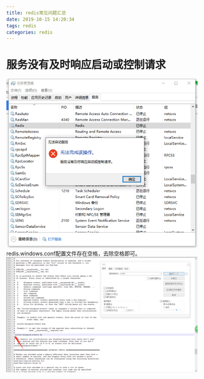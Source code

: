 ```yaml
---
title: redis常见问题汇总
date: 2019-10-15 14:20:34
tags: redis
categories: redis
---
```

# 服务没有及时响应启动或控制请求
![问题1](https://raw.githubusercontent.com/luckybearbear/img/master/hexo/20191015142101.png)
redis.windows.conf配置文件存在空格，去除空格即可。
![](https://raw.githubusercontent.com/luckybearbear/img/master/hexo/20191015142241.png)